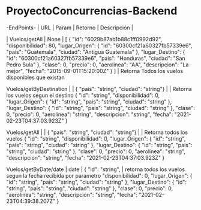 # ProyectoConcurrencias-Backend


-EndPoints-
|     URL              |  Param |                       Retorno                                      |  Descripción                                                  | 

| Vuelos/getAll | None | [
  {
    "id": "6029b87ab1b88c1ff0992d92",
    "disponibilidad": 80,
    "lugar_Origen": {
      "id": "60300cf21a60327fb57339e6",
      "pais": "Guatemala",
      "ciudad": "Antigua Guatemala"
    },
    "lugar_Destino": {
      "id": "60300cf21a60327fb57339e6",
      "pais": "Honduras",
      "ciudad": "San Pedro Sula"
    },
    "clase": 0,
    "precio": 0,
    "aerolinea": "AA",
    "descripcion": "La mejor",
    "fecha": "2015-09-01T15:20:00Z"
  }
] | Retorna Todos los vuelos disponibles que existan
                                      

Vuelos/getByDestination  |        | {  "pais": "string",  "ciudad": "string"} |                        | Retorna los vuelos segun el destino
                                        {    "id": "string",
                                        "disponibilidad": 0,
                                        "lugar_Origen": {
                                        "id": "string",
                                        "pais": "string",
                                        "ciudad": "string"
                                        },
                                        "lugar_Destino": {
                                           "id": "string",
                                           "pais": "string",
                                           "ciudad": "string"
                                         },
                                         "clase": 0,
                                         "precio": 0,
                                         "aerolinea": "string",
                                         "descripcion": "string",
                                         "fecha": "2021-02-23T04:37:03.923Z"
                                      }
                                                                    


Vuelos/getAll               |        | {  "pais": "string",  "ciudad": "string"} |                        | Retorna todos los vuelos
                                        {    "id": "string",
                                        "disponibilidad": 0,
                                        "lugar_Origen": {
                                        "id": "string",
                                        "pais": "string",
                                        "ciudad": "string"
                                        },
                                        "lugar_Destino": {
                                           "id": "string",
                                           "pais": "string",
                                           "ciudad": "string"
                                         },
                                         "clase": 0,
                                         "precio": 0,
                                         "aerolinea": "string",
                                         "descripcion": "string",
                                         "fecha": "2021-02-23T04:37:03.923Z"
                                      }

Vuelos/getByDate/date | date | { "id": "string",                                                            | retorna todos los vuelos segun la fecha recibida por parametro
                                 "disponibilidad": 0,
                                 "lugar_Origen": {
                                 "id": "string",
                                 "pais": "string",
                                 "ciudad": "string"
                                 },
                                 "lugar_Destino": {
                                 "id": "string",
                                 "pais": "string",
                                 "ciudad": "string"
                                 },
                                 "clase": 0,
                                 "precio": 0,
                                 "aerolinea": "string",
                                 "descripcion": "string",
                                 "fecha": "2021-02-23T04:39:38.207Z"
                                 }
                                 

